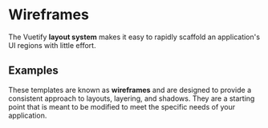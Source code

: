 # Wireframes

The Vuetify **layout system** makes it easy to rapidly scaffold an application's UI regions with little effort.

## Examples

These templates are known as **wireframes** and are designed to provide a consistent approach to layouts, layering, and shadows. They are a starting point that is meant to be modified to meet the specific needs of your application.

<wireframe-examples></wireframe-examples>

<app-alert type="info" 
            content=" Additional information on how these templates are structured is located on the [Application page](/blazor/components/application/).">
</app-alert>
